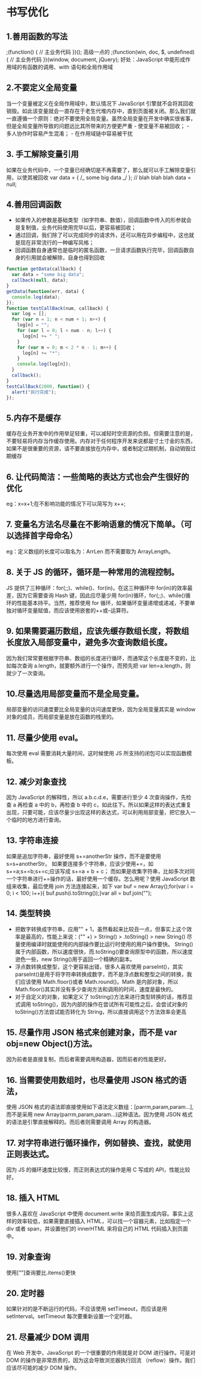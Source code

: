 # 书写优化

## 1.善用函数的写法

;(function() {
// 主业务代码
})();
高级一点的
;(function(win, doc, \$, undefined) {
// 主业务代码
})(window, document, jQuery);
好处：JavaScript 中能形成作用域的有函数的调用、with 语句和全局作用域

## 2.不要定义全局变量

当一个变量被定义在全局作用域中，默认情况下 JavaScript 引擎就不会将其回收销毁。如此该变量就会一直存在于老生代堆内存中，直到页面被关闭。那么我们就一直遵循一个原则：绝对不要使用全局变量。虽然全局变量在开发中确实很省事，但是全局变量所导致的问题远比其所带来的方便更严重 - 使变量不易被回收； - 多人协作时容易产生混淆； - 在作用域链中容易被干扰

## 3. 手工解除变量引用

如果在业务代码中，一个变量已经确切是不再需要了，那么就可以手工解除变量引用，以使其被回收
var data = { /_ some big data _/ };
// blah blah blah
data = null;

## 4.善用回调函数

- 如果传入的参数是基础类型（如字符串、数值），回调函数中传入的形参就会是复制值，业务代码使用完毕以后，更容易被回收；
- 通过回调，我们除了可以完成同步的请求外，还可以用在异步编程中，这也就是现在非常流行的一种编写风格；
- 回调函数自身通常也是临时的匿名函数，一旦请求函数执行完毕，回调函数自身的引用就会被解除，自身也得到回收

```js
function getData(callback) {
  var data = "some big data";
  callback(null, data);
}
getData(function(err, data) {
  console.log(data);
});
function testCallBack(num, callback) {
  var log = [];
  for (var n = 1; n < num + 1; n++) {
    log[n] = "";
    for (var l = 0; l < num - n; l++) {
      log[n] += " ";
    }
    for (var m = 0; m < 2 * n - 1; m++) {
      log[n] += "*";
    }
    console.log(log[n]);
  }
  callback();
}
testCallBack(2000, function() {
  alert("执行完成");
});
```

## 5.内存不是缓存

缓存在业务开发中的作用举足轻重，可以减轻时空资源的负担。但需要注意的是，不要轻易将内存当作缓存使用。内存对于任何程序开发来说都是寸土寸金的东西，如果不是很重要的资源，请不要直接放在内存中，或者制定过期机制，自动销毁过期缓存

## 6. 让代码简洁：一些简略的表达方式也会产生很好的优化

eg：x=x+1;在不影响功能的情况下可以简写为 x++;

## 7. 变量名方法名尽量在不影响语意的情况下简单。（可以选择首字母命名）

eg：定义数组的长度可以取名为：ArrLen 而不需要取为 ArrayLength。

## 8. 关于 JS 的循环，循环是一种常用的流程控制。

JS 提供了三种循环：for(;;)、while()、for(in)。在这三种循环中 for(in)的效率最差，因为它需要查询 Hash 键，因此应尽量少用 for(in)循环，for(;;)、while()循环的性能基本持平。当然，推荐使用 for 循环，如果循环变量递增或递减，不要单独对循环变量赋值，而应该使用嵌套的++或–运算符。

## 9. 如果需要遍历数组，应该先缓存数组长度，将数组长度放入局部变量中，避免多次查询数组长度。

因为我们常常要根据字符串、数组的长度进行循环，而通常这个长度是不变的，比如每次查询 a.length，就要额外进行一个操作，而预先把 var len=a.length，则就少了一次查询。

## 10.尽量选用局部变量而不是全局变量。

局部变量的访问速度要比全局变量的访问速度更快，因为全局变量其实是 window 对象的成员，而局部变量是放在函数的栈里的。

## 11. 尽量少使用 eval。

每次使用 eval 需要消耗大量时间，这时候使用 JS 所支持的闭包可以实现函数模板。

## 12. 减少对象查找

因为 JavaScript 的解释性，所以 a.b.c.d.e，需要进行至少 4 次查询操作，先检查 a 再检查 a 中的 b，再检查 b 中的 c，如此往下。所以如果这样的表达式重复出现，只要可能，应该尽量少出现这样的表达式，可以利用局部变量，把它放入一个临时的地方进行查询。

## 13. 字符串连接

如果是追加字符串，最好使用 s+=anotherStr 操作，而不是要使用 s=s+anotherStr。
如果要连接多个字符串，应该少使用+=，如 s+=a;s+=b;s+=c;应该写成 s+=a + b + c；
而如果是收集字符串，比如多次对同一个字符串进行+=操作的话，最好使用一个缓存。怎么用呢？使用 JavaScript 数组来收集，最后使用 join 方法连接起来，如下
var buf = new Array();for(var i = 0; i < 100; i++){ buf.push(i.toString());}var all = buf.join("");

## 14. 类型转换

- 把数字转换成字符串，应用"" + 1，虽然看起来比较丑一点，但事实上这个效率是最高的，性能上来说：("" +) > String() > .toString() > new String()
  尽量使用编译时就能使用的内部操作要比运行时使用的用户操作要快。
  String()属于内部函数，所以速度很快，而.toString()要查询原型中的函数，所以速度逊色一些，new String()用于返回一个精确的副本。
- 浮点数转换成整型，这个更容易出错，很多人喜欢使用 parseInt()，其实 parseInt()是用于将字符串转换成数字，而不是浮点数和整型之间的转换，我们应该使用 Math.floor()或者 Math.round()。Math 是内部对象，所以 Math.floor()其实并没有多少查询方法和调用的时间，速度是最快的。
- 对于自定义的对象，如果定义了 toString()方法来进行类型转换的话，推荐显式调用 toString()，因为内部的操作在尝试所有可能性之后，会尝试对象的 toString()方法尝试能否转化为 String，所以直接调用这个方法效率会更高

## 15. 尽量作用 JSON 格式来创建对象，而不是 var obj=new Object()方法。

因为前者是直接复制，而后者需要调用构造器，因而前者的性能更好。

## 16. 当需要使用数组时，也尽量使用 JSON 格式的语法，

使用 JSON 格式的语法即直接使用如下语法定义数组：[parrm,param,param...],而不是采用 new Array(parrm,param,param...)这种语法。因为使用 JSON 格式的语法是引擎直接解释的。而后者则需要调用 Array 的构造器。

## 17. 对字符串进行循环操作，例如替换、查找，就使用正则表达式。

因为 JS 的循环速度比较慢，而正则表达式的操作是用 C 写成的 API，性能比较好。

## 18. 插入 HTML

很多人喜欢在 JavaScript 中使用 document.write 来给页面生成内容。事实上这样的效率较低，如果需要直接插入 HTML，可以找一个容器元素，比如指定一个 div 或者 span，并设置他们的 innerHTML 来将自己的 HTML 代码插入到页面中。

## 19. 对象查询

使用[“”]查询要比.items()更快

## 20. 定时器

如果针对的是不断运行的代码，不应该使用 setTimeout，而应该是用 setInterval。setTimeout 每次要重新设置一个定时器。

## 21. 尽量减少 DOM 调用

在 Web 开发中，JavaScript 的一个很重要的作用就是对 DOM 进行操作。可是对 DOM 的操作是非常昂贵的，因为这会导致浏览器执行回流 （reflow）操作。我们应该尽可能的减少 DOM 操作。

```

```
